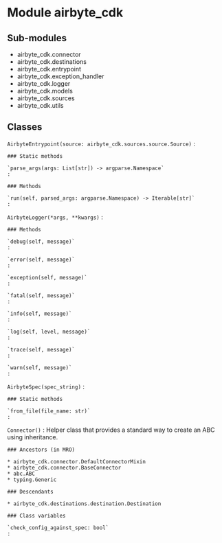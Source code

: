Module airbyte_cdk
==================

Sub-modules
-----------
* airbyte_cdk.connector
* airbyte_cdk.destinations
* airbyte_cdk.entrypoint
* airbyte_cdk.exception_handler
* airbyte_cdk.logger
* airbyte_cdk.models
* airbyte_cdk.sources
* airbyte_cdk.utils

Classes
-------

`AirbyteEntrypoint(source: airbyte_cdk.sources.source.Source)`
:   

    ### Static methods

    `parse_args(args: List[str]) ‑> argparse.Namespace`
    :

    ### Methods

    `run(self, parsed_args: argparse.Namespace) ‑> Iterable[str]`
    :

`AirbyteLogger(*args, **kwargs)`
:   

    ### Methods

    `debug(self, message)`
    :

    `error(self, message)`
    :

    `exception(self, message)`
    :

    `fatal(self, message)`
    :

    `info(self, message)`
    :

    `log(self, level, message)`
    :

    `trace(self, message)`
    :

    `warn(self, message)`
    :

`AirbyteSpec(spec_string)`
:   

    ### Static methods

    `from_file(file_name: str)`
    :

`Connector()`
:   Helper class that provides a standard way to create an ABC using
    inheritance.

    ### Ancestors (in MRO)

    * airbyte_cdk.connector.DefaultConnectorMixin
    * airbyte_cdk.connector.BaseConnector
    * abc.ABC
    * typing.Generic

    ### Descendants

    * airbyte_cdk.destinations.destination.Destination

    ### Class variables

    `check_config_against_spec: bool`
    :